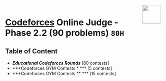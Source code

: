 <img align="right" width="60" height="60" src="https://github.com/cs-MohamedAyman/Problem-Solving-Training/blob/master/online-judges-logos/codeforces.jpg">

# [Codeforces](https://codeforces.com/) Online Judge - Phase 2.2 (90 problems) `80H`

## Table of Content

- ***Educational Codeforces Rounds*** [80 contests]
- ***Codeforces GYM Contests * ***    [5 contests]
- ***Codeforces GYM Contests ** ***   [15 contests]

